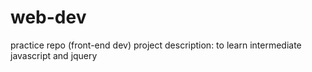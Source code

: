 # web-dev
practice repo (front-end dev)
project description: to learn intermediate javascript and jquery 
